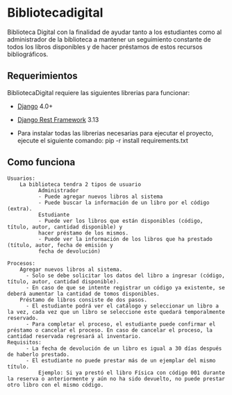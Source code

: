 # Bibliotecadigital

Biblioteca Digital con la finalidad de ayudar tanto a los estudiantes como al 
administrador de la biblioteca a mantener un seguimiento constante de todos 
los libros disponibles y de hacer préstamos de estos recursos bibliográficos.
  
Requerimientos
------------

BibliotecaDigital requiere las siguientes librerias para funcionar:

  * [Django][django] 4.0+
  * [Django Rest Framework][django-rest] 3.13
  
  
  * Para instalar todas las librerias necesarias para ejecutar el proyecto, ejecute el siguiente comando:
    pip -r install requirements.txt


Como funciona
------------

    Usuarios:
        La biblioteca tendra 2 tipos de usuario
              Administrador
              - Puede agregar nuevos libros al sistema
              - Puede buscar la información de un libro por el código (extra).
              Estudiante
              - Puede ver los libros que están disponibles (código, título, autor, cantidad disponible) y
              hacer préstamo de los mismos.
              - Puede ver la información de los libros que ha prestado (título, autor, fecha de emisión y
              fecha de devolución)
    
    Procesos: 
        Agregar nuevos libros al sistema.
          - Solo se debe solicitar los datos del libro a ingresar (código, título, autor, cantidad disponible). 
          - En caso de que se intente registrar un código ya existente, se deberá aumentar la cantidad de tomos disponibles.
        Préstamo de libros consiste de dos pasos. 
          - El estudiante podrá ver el catálogo y seleccionar un libro a la vez, cada vez que un libro se seleccione este quedará temporalmente reservado. 
          - Para completar el proceso, el estudiante puede confirmar el préstamo o cancelar el proceso. En caso de cancelar el proceso, la cantidad reservada regresará al inventario.
    Requisitos:
          - La fecha de devolución de un libro es igual a 30 días después de haberlo prestado.
          - El estudiante no puede prestar más de un ejemplar del mismo título. 
              Ejemplo: Si ya prestó el libro Física con código 001 durante la reserva o anteriormente y aún no ha sido devuelto, no puede prestar otro libro con el mismo código.


[django]: https://www.djangoproject.com/
[django-rest]: https://www.django-rest-framework.org/
